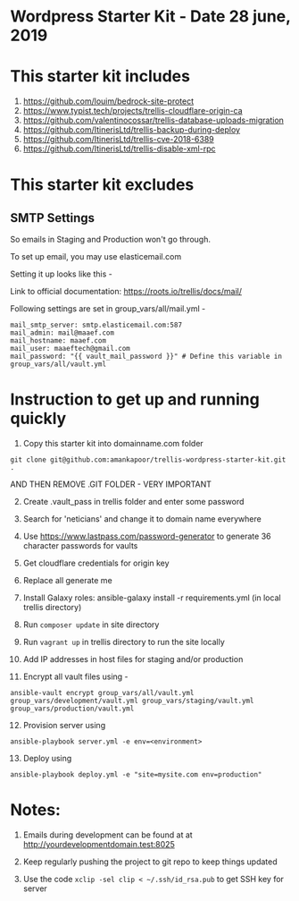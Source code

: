 # Wordpress Starter Kit - Date 28 june, 2019

# This starter kit includes
1. https://github.com/louim/bedrock-site-protect
2. https://www.typist.tech/projects/trellis-cloudflare-origin-ca
3. https://github.com/valentinocossar/trellis-database-uploads-migration
4. https://github.com/ItinerisLtd/trellis-backup-during-deploy
5. https://github.com/ItinerisLtd/trellis-cve-2018-6389
6. https://github.com/ItinerisLtd/trellis-disable-xml-rpc

# This starter kit excludes

## SMTP Settings

So emails in Staging and Production won't go through.

To set up email, you may use elasticemail.com

Setting it up looks like this - 

Link to official documentation: https://roots.io/trellis/docs/mail/

Following settings are set in group_vars/all/mail.yml -

```
mail_smtp_server: smtp.elasticemail.com:587
mail_admin: mail@maaef.com
mail_hostname: maaef.com
mail_user: maaeftech@gmail.com
mail_password: "{{ vault_mail_password }}" # Define this variable in group_vars/all/vault.yml
```

# Instruction to get up and running quickly

1. Copy this starter kit into domainname.com folder
```
git clone git@github.com:amankapoor/trellis-wordpress-starter-kit.git .
```
AND THEN REMOVE .GIT FOLDER - VERY IMPORTANT

2. Create .vault_pass in trellis folder and enter some password

3. Search for 'neticians' and change it to domain name everywhere

4. Use https://www.lastpass.com/password-generator to generate 36 character passwords for vaults

5. Get cloudflare credentials for origin key

6. Replace all generate me

7. Install Galaxy roles: ansible-galaxy install -r requirements.yml (in local trellis directory)

8. Run `composer update` in site directory

9. Run `vagrant up` in trellis directory to run the site locally

10. Add IP addresses in host files for staging and/or production

11. Encrypt all vault files using - 

```
ansible-vault encrypt group_vars/all/vault.yml group_vars/development/vault.yml group_vars/staging/vault.yml group_vars/production/vault.yml
```

12. Provision server using 
```
ansible-playbook server.yml -e env=<environment>
```

13. Deploy using
```
ansible-playbook deploy.yml -e "site=mysite.com env=production"
```

# Notes:

1. Emails during development can be found at at http://yourdevelopmentdomain.test:8025

2. Keep regularly pushing the project to git repo to keep things updated

3. Use the code `xclip -sel clip < ~/.ssh/id_rsa.pub` to get SSH key for server

